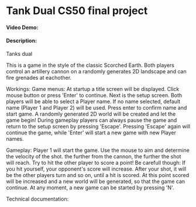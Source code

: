 # Tank Dual CS50 final project
#### Video Demo:  <URL HERE>
#### Description:

Tanks dual

This is a game in the style of the classic Scorched Earth. Both players control an artillery cannon on a randomly generates 2D landscape and can fire grenades at eachother.

Workings:
Game menus:
At startup a title screen will be displayed. Click mouse button or press 'Enter' to continue.
Next is the setup screen. Both players will be able to select a Player name. If no name selected, default name (Player 1 and Player 2) will be used. Press enter to confirm name and start game. A randomly generated 2D world will be created and let the game begin!
During gameplay players can always pause the game and return to the setup screen by pressing 'Escape'. Pressing 'Escape' again will continue the game, while 'Enter' will start a new game with new Player names.

Gameplay:
Player 1 will start the game. Use the mouse to aim and determine the velocity of the shot. the further from the cannon, the further the shot will reach. Try to hit the other player to score a point! Be carefull though: If you hit yourself, your opponent's score will increase.
After your shot, it will be the other players turn and so on, until a hit is scored. At this point scored will be increased and a new world will be generated, so that the game can continue.
At any moment, a new game can be started by pressing 'N'.


Technical documentation:






